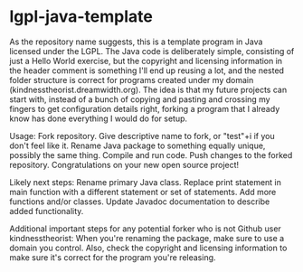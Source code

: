 # lgpl-java-template

As the repository name suggests, this is a template program in Java licensed
under the LGPL. The Java code is deliberately simple, consisting of just a Hello
World exercise, but the copyright and licensing information in the header
comment is something I'll end up reusing a lot, and the nested folder structure
is correct for programs created under my domain
(kindnesstheorist.dreamwidth.org). The idea is that my future projects can start
with, instead of a bunch of copying and pasting and crossing my fingers to get
configuration details right, forking a program that I already know has done
everything I would do for setup.

Usage: Fork repository. Give descriptive name to fork, or "test"+i if you don't
feel like it. Rename Java package to something equally unique, possibly the same
thing. Compile and run code. Push changes to the forked repository.
Congratulations on your new open source project!

Likely next steps: Rename primary Java class. Replace print statement in main
function with a different statement or set of statements. Add more functions
and/or classes. Update Javadoc documentation to describe added functionality.

Additional important steps for any potential forker who is not Github user
kindnesstheorist: When you're renaming the package, make sure to use a domain
you control. Also, check the copyright and licensing information to make sure
it's correct for the program you're releasing.
